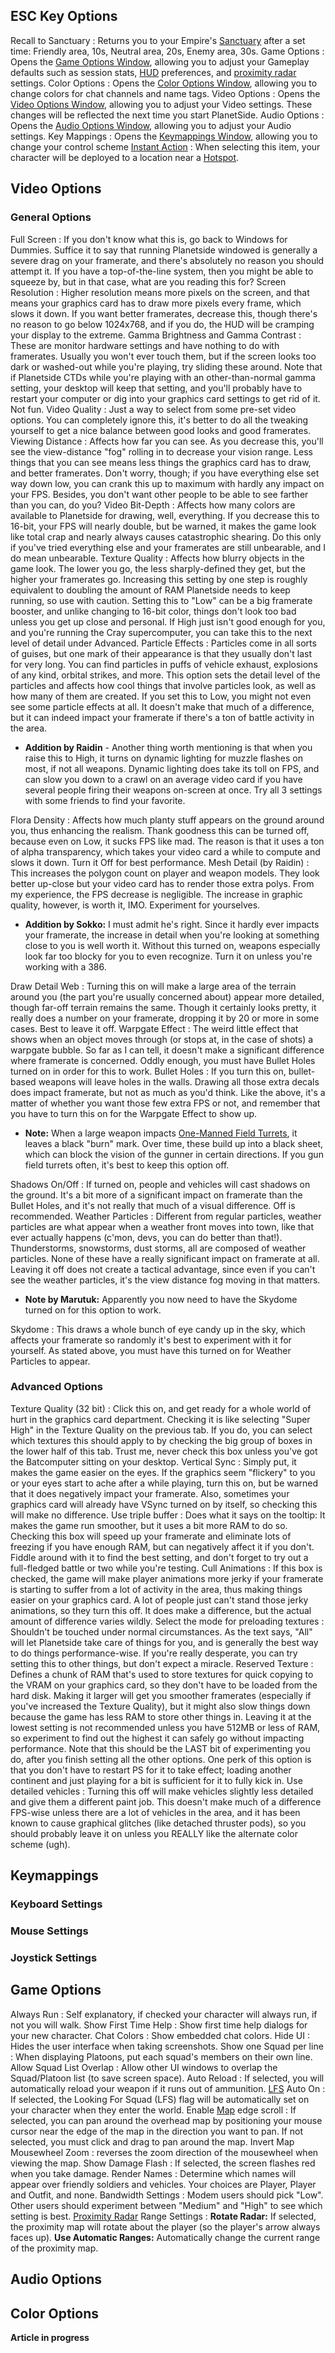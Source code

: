 ## ESC Key Options

Recall to Sanctuary : Returns you to your Empire's
[Sanctuary](../locations/Sanctuary.md) after a set time: Friendly area, 10s,
Neutral area, 20s, Enemy area, 30s. Game Options : Opens the
[Game Options Window](#Game_Options), allowing you to adjust your Gameplay
defaults such as session stats, [HUD](Heads-up_Display.md) preferences, and
[proximity radar](../terminology/Proximity_Map.md) settings. Color Options :
Opens the [Color Options Window](#Color_Options), allowing you to change colors
for chat channels and name tags. Video Options : Opens the
[Video Options Window](#Video_Options), allowing you to adjust your Video
settings. These changes will be reflected the next time you start PlanetSide.
Audio Options : Opens the [Audio Options Window](#Audio_Options), allowing you
to adjust your Audio settings. Key Mappings : Opens the
[Keymappings Window](#Keymappings), allowing you to change your control scheme
[Instant Action](../terminology/Instant_Action.md) : When selecting this item,
your character will be deployed to a location near a
[Hotspot](../terminology/Hotspot.md).

## Video Options

### General Options

Full Screen : If you don't know what this is, go back to Windows for Dummies.
Suffice it to say that running Planetside windowed is generally a severe drag on
your framerate, and there's absolutely no reason you should attempt it. If you
have a top-of-the-line system, then you might be able to squeeze by, but in that
case, what are you reading this for? Screen Resolution : Higher resolution means
more pixels on the screen, and that means your graphics card has to draw more
pixels every frame, which slows it down. If you want better framerates, decrease
this, though there's no reason to go below 1024x768, and if you do, the HUD will
be cramping your display to the extreme. Gamma Brightness and Gamma Contrast :
These are monitor hardware settings and have nothing to do with framerates.
Usually you won't ever touch them, but if the screen looks too dark or
washed-out while you're playing, try sliding these around. Note that if
Planetside CTDs while you're playing with an other-than-normal gamma setting,
your desktop will keep that setting, and you'll probably have to restart your
computer or dig into your graphics card settings to get rid of it. Not fun.
Video Quality : Just a way to select from some pre-set video options. You can
completely ignore this, it's better to do all the tweaking yourself to get a
nice balance between good looks and good framerates. Viewing Distance : Affects
how far you can see. As you decrease this, you'll see the view-distance "fog"
rolling in to decrease your vision range. Less things that you can see means
less things the graphics card has to draw, and better framerates. Don't worry,
though; if you have everything else set way down low, you can crank this up to
maximum with hardly any impact on your FPS. Besides, you don't want other people
to be able to see farther than you can, do you? Video Bit-Depth : Affects how
many colors are available to Planetside for drawing, well, everything. If you
decrease this to 16-bit, your FPS will nearly double, but be warned, it makes
the game look like total crap and nearly always causes catastrophic shearing. Do
this only if you've tried everything else and your framerates are still
unbearable, and I do mean unbearable. Texture Quality : Affects how blurry
objects in the game look. The lower you go, the less sharply-defined they get,
but the higher your framerates go. Increasing this setting by one step is
roughly equivalent to doubling the amount of RAM Planetside needs to keep
running, so use with caution. Setting this to "Low" can be a big framerate
booster, and unlike changing to 16-bit color, things don't look too bad unless
you get up close and personal. If High just isn't good enough for you, and
you're running the Cray supercomputer, you can take this to the next level of
detail under Advanced. Particle Effects : Particles come in all sorts of guises,
but one mark of their appearance is that they usually don't last for very long.
You can find particles in puffs of vehicle exhaust, explosions of any kind,
orbital strikes, and more. This option sets the detail level of the particles
and affects how cool things that involve particles look, as well as how many of
them are created. If you set this to Low, you might not even see some particle
effects at all. It doesn't make that much of a difference, but it can indeed
impact your framerate if there's a ton of battle activity in the area.

- **Addition by Raidin** - Another thing worth mentioning is that when you raise
  this to High, it turns on dynamic lighting for muzzle flashes on most, if not
  all weapons. Dynamic lighting does take its toll on FPS, and can slow you down
  to a crawl on an average video card if you have several people firing their
  weapons on-screen at once. Try all 3 settings with some friends to find your
  favorite.

Flora Density : Affects how much planty stuff appears on the ground around you,
thus enhancing the realism. Thank goodness this can be turned off, because even
on Low, it sucks FPS like mad. The reason is that it uses a ton of alpha
transparency, which takes your video card a while to compute and slows it down.
Turn it Off for best performance. Mesh Detail (by Raidin) : This increases the
polygon count on player and weapon models. They look better up-close but your
video card has to render those extra polys. From my experience, the FPS decrease
is negligible. The increase in graphic quality, however, is worth it, IMO.
Experiment for yourselves.

- **Addition by Sokko:** I must admit he's right. Since it hardly ever impacts
  your framerate, the increase in detail when you're looking at something close
  to you is well worth it. Without this turned on, weapons especially look far
  too blocky for you to even recognize. Turn it on unless you're working with
  a 386.

Draw Detail Web : Turning this on will make a large area of the terrain around
you (the part you're usually concerned about) appear more detailed, though
far-off terrain remains the same. Though it certainly looks pretty, it really
does a number on your framerate, dropping it by 20 or more in some cases. Best
to leave it off. Warpgate Effect : The weird little effect that shows when an
object moves through (or stops at, in the case of shots) a warpgate bubble. So
far as I can tell, it doesn't make a significant difference where framerate is
concerned. Oddly enough, you must have Bullet Holes turned on in order for this
to work. Bullet Holes : If you turn this on, bullet-based weapons will leave
holes in the walls. Drawing all those extra decals does impact framerate, but
not as much as you'd think. Like the above, it's a matter of whether you want
those few extra FPS or not, and remember that you have to turn this on for the
Warpgate Effect to show up.

- **Note:** When a large weapon impacts
  [One-Manned Field Turrets](../weapons/One-Manned_Field_Turret.md), it leaves a
  black "burn" mark. Over time, these build up into a black sheet, which can
  block the vision of the gunner in certain directions. If you gun field turrets
  often, it's best to keep this option off.

Shadows On/Off : If turned on, people and vehicles will cast shadows on the
ground. It's a bit more of a significant impact on framerate than the Bullet
Holes, and it's not really that much of a visual difference. Off is recommended.
Weather Particles : Different from regular particles, weather particles are what
appear when a weather front moves into town, like that ever actually happens
(c'mon, devs, you can do better than that!). Thunderstorms, snowstorms, dust
storms, all are composed of weather particles. None of these have a really
significant impact on framerate at all. Leaving it off does not create a
tactical advantage, since even if you can't see the weather particles, it's the
view distance fog moving in that matters.

- **Note by Marutuk:** Apparently you now need to have the Skydome turned on for
  this option to work.

Skydome : This draws a whole bunch of eye candy up in the sky, which affects
your framerate so randomly it's best to experiment with it for yourself. As
stated above, you must have this turned on for Weather Particles to appear.

### Advanced Options

Texture Quality (32 bit) : Click this on, and get ready for a whole world of
hurt in the graphics card department. Checking it is like selecting "Super High"
in the Texture Quality on the previous tab. If you do, you can select which
textures this should apply to by checking the big group of boxes in the lower
half of this tab. Trust me, never check this box unless you've got the
Batcomputer sitting on your desktop. Vertical Sync : Simply put, it makes the
game easier on the eyes. If the graphics seem "flickery" to you or your eyes
start to ache after a while playing, turn this on, but be warned that it does
negatively impact your framerate. Also, sometimes your graphics card will
already have VSync turned on by itself, so checking this will make no
difference. Use triple buffer : Does what it says on the tooltip: It makes the
game run smoother, but it uses a bit more RAM to do so. Checking this box will
speed up your framerate and eliminate lots of freezing if you have enough RAM,
but can negatively affect it if you don't. Fiddle around with it to find the
best setting, and don't forget to try out a full-fledged battle or two while
you're testing. Cull Animations : If this box is checked, the game will make
player animations more jerky if your framerate is starting to suffer from a lot
of activity in the area, thus making things easier on your graphics card. A lot
of people just can't stand those jerky animations, so they turn this off. It
does make a difference, but the actual amount of difference varies wildly.
Select the mode for preloading textures : Shouldn't be touched under normal
circumstances. As the text says, "All" will let Planetside take care of things
for you, and is generally the best way to do things performance-wise. If you're
really desperate, you can try setting this to other things, but don't expect a
miracle. Reserved Texture : Defines a chunk of RAM that's used to store textures
for quick copying to the VRAM on your graphics card, so they don't have to be
loaded from the hard disk. Making it larger will get you smoother framerates
(especially if you've increased the Texture Quality), but it might also slow
things down because the game has less RAM to store other things in. Leaving it
at the lowest setting is not recommended unless you have 512MB or less of RAM,
so experiment to find out the highest it can safely go without impacting
performance. Note that this should be the LAST bit of experimenting you do,
after you finish setting all the other options. One perk of this option is that
you don't have to restart PS for it to take effect; loading another continent
and just playing for a bit is sufficient for it to fully kick in. Use detailed
vehicles : Turning this off will make vehicles slightly less detailed and give
them a different paint job. This doesn't make much of a difference FPS-wise
unless there are a lot of vehicles in the area, and it has been known to cause
graphical glitches (like detached thruster pods), so you should probably leave
it on unless you REALLY like the alternate color scheme (ugh).

## Keymappings

### Keyboard Settings

### Mouse Settings

### Joystick Settings

## Game Options

Always Run : Self explanatory, if checked your character will always run, if not
you will walk. Show First Time Help : Show first time help dialogs for your new
character. Chat Colors : Show embedded chat colors. Hide UI : Hides the user
interface when taking screenshots. Show one Squad per line : When displaying
Platoons, put each squad's members on their own line. Allow Squad List Overlap :
Allow other UI windows to overlap the Squad/Platoon list (to save screen space).
Auto Reload : If selected, you will automatically reload your weapon if it runs
out of ammunition. [LFS](../terminology/LFS.md) Auto On : If selected, the
Looking For Squad (LFS) flag will be automatically set on your character when
they enter the world. Enable [Map](../terminology/Map.md) edge scroll : If
selected, you can pan around the overhead map by positioning your mouse cursor
near the edge of the map in the direction you want to pan. If not selected, you
must click and drag to pan around the map. Invert Map Mousewheel Zoom : reverses
the zoom direction of the mousewheel when viewing the map. Show Damage Flash :
If selected, the screen flashes red when you take damage. Render Names :
Determine which names will appear over friendly soldiers and vehicles. Your
choices are Player, Player and Outfit, and none. Bandwidth Settings : Modem
users should pick "Low". Other users should experiment between "Medium" and
"High" to see which setting is best.
[Proximity Radar](../terminology/Proximity_Map.md) Range Settings : **Rotate
Radar:** If selected, the proximity map will rotate about the player (so the
player's arrow always faces up). **Use Automatic Ranges:** Automatically change
the current range of the proximity map.

## Audio Options

## Color Options

**Article in progress**

<!--[Category:Game Guides](Category:Game_Guides.md)-->
